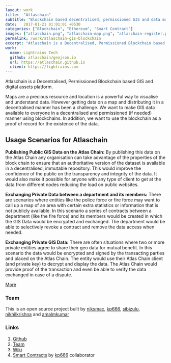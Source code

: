```yaml
---
layout: work
title:  "Atlaschain"
subtitle: "Blockchain based decentralised, permissioned GIS and data management platform."
date:   2017-01-21 01:01:01 +0530
categories: ["Blockchain", "Ethereum", "Smart Contract"]
images: ["atlaschain.png", "atlaschain-map.png", "atlaschain-register.png"]
permalink: /work/atlaschain-gis-blockchain
excerpt: "Atlaschain is a Decentralised, Permissioned Blockchain based GIS and digital assets platform."
work:
  name: Lightrains Tech
  github: atlaschain/geojson.io
  url: https://atlaschain.github.io
  client: https://lightrains.com
---
```


Atlaschain is a Decentralised, Permissioned Blockchain based GIS and digital assets platform.

Maps are a precious resource and location is a powerful way to visualise and understand data. However getting data on a map and distributing it in a decentralised manner has been a challenge. We want to make GIS data available to everyone in a decentralised and permissioned (if needed) manner using blockchains. In addition, we want to use the blockchain as a proof of record for the existence of the data.

## Usage Scenarios for Atlaschain

**Publishing Public GIS Data on the Atlas Chain:** By publishing this data on the Atlas Chain any organisation can take advantage of the properties of the block chain to ensure that an authoritative version of the dataset is available in a decentralised, immutable repository. This would improve the confidence of the public on the transparency and integrity of the data. It would also make it possible for anyone with any type of client to get at the data from different nodes reducing the load on public websites.

**Exchanging Private Data between a department and its members:** There are scenarios where entities like the police force or fire force may want to call up a map of an area with certain extra statistics or information that is not publicly available. In this scenario a series of contracts between a department (like the fire force) and its members would be created in which the GIS Data would be encrypted and exchanged. The department would be able to selectively revoke a contract and remove the data access when needed.

**Exchanging Private GIS Data:** There are often situations where two or more private entities agree to share their geo data for mutual benefit. In this scenario the data would be encrypted and signed by the transacting parties and placed on the Atlas Chain. The entity would use their Atlas Chain client (and private key) to decrypt and display the data. The Atlas Chain would provide proof of the transaction and even be able to verify the data exchanged in case of a dispute.

[More](https://github.com/atlaschain/atlas-design/wiki/Usage-Scenarios-for-Atlas-Chain)

### Team
This is an open source project built by [niksmac](https://github.com/niskmac), [kp666](https://github.com/kp666), [sibizulu](https://github.com/sibizulu),  [nikhilkrishna](https://github.com/nikhilkrishna) and [amalmkumar](https://github.com/amalmkumar)

### Links

1. [Github](https://github.com/atlaschain)
2. [Team](https://github.com/orgs/atlaschain/people)
3. [Wiki](https://github.com/atlaschain/atlas-design/wiki)
4. [Smart Contracts](https://github.com/atlaschain/contracts) by [kp666](https://github.com/kp666) collaborator

<div class="ui embed" data-source="youtube" data-id="nXcdXQtktug"></div>
